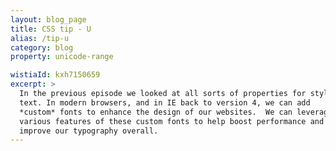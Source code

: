 ```yaml
---
layout: blog_page
title: CSS tip - U
alias: /tip-u
category: blog
property: unicode-range

wistiaId: kxh7150659 
excerpt: >
  In the previous episode we looked at all sorts of properties for styling
  text. In modern browsers, and in IE back to version 4, we can add
  *custom* fonts to enhance the design of our websites.  We can leverage
  various features of these custom fonts to help boost performance and
  improve our typography overall.
---
```


